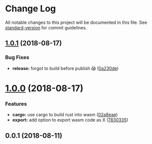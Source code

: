 # Change Log

All notable changes to this project will be documented in this file. See [standard-version](https://github.com/conventional-changelog/standard-version) for commit guidelines.

<a name="1.0.1"></a>
## [1.0.1](https://github.com/DrSensor/rollup-plugin-rust/compare/v1.0.0...v1.0.1) (2018-08-17)


### Bug Fixes

* **release:** forgot to build before publish 😱 ([0a230de](https://github.com/DrSensor/rollup-plugin-rust/commit/0a230de))



<a name="1.0.0"></a>
# [1.0.0](https://github.com/DrSensor/rollup-plugin-rust/compare/v0.0.1...v1.0.0) (2018-08-17)


### Features

* **cargo:** use cargo to build rust into wasm ([02a8eae](https://github.com/DrSensor/rollup-plugin-rust/commit/02a8eae))
* **export:** add option to export wasm code as X ([7830335](https://github.com/DrSensor/rollup-plugin-rust/commit/7830335))



<a name="0.0.1"></a>
## 0.0.1 (2018-08-11)
